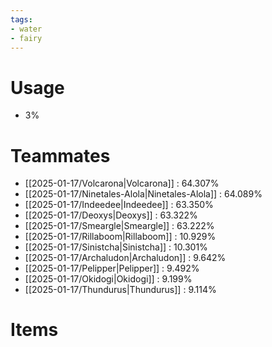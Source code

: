 ```yaml
---
tags:
- water
- fairy
---
```

# Usage
- 3%
# Teammates
- [[2025-01-17/Volcarona|Volcarona]] : 64.307%
- [[2025-01-17/Ninetales-Alola|Ninetales-Alola]] : 64.089%
- [[2025-01-17/Indeedee|Indeedee]] : 63.350%
- [[2025-01-17/Deoxys|Deoxys]] : 63.322%
- [[2025-01-17/Smeargle|Smeargle]] : 63.222%
- [[2025-01-17/Rillaboom|Rillaboom]] : 10.929%
- [[2025-01-17/Sinistcha|Sinistcha]] : 10.301%
- [[2025-01-17/Archaludon|Archaludon]] : 9.642%
- [[2025-01-17/Pelipper|Pelipper]] : 9.492%
- [[2025-01-17/Okidogi|Okidogi]] : 9.199%
- [[2025-01-17/Thundurus|Thundurus]] : 9.114%
# Items